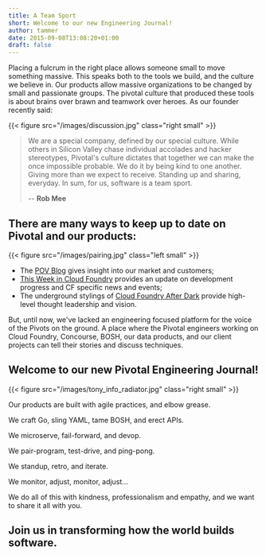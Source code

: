 ```yaml
---
title: A Team Sport
short: Welcome to our new Engineering Journal!
author: tammer
date: 2015-09-08T13:08:20+01:00
draft: false
---
```


Placing a fulcrum in the right place allows someone small to move something massive.  This speaks both to the tools we build, and the culture we believe in.  Our products allow massive organizations to be changed by small and passionate groups.  The pivotal culture that produced these tools is about brains over brawn and teamwork over heroes.  As our founder recently said:

{{< figure src="/images/discussion.jpg" class="right small" >}}

> We are a special company, defined by our special culture. While others in Silicon Valley chase individual accolades and hacker stereotypes, Pivotal's culture dictates that together we can make the once impossible probable. We do it by being kind to one another. Giving more than we expect to receive. Standing up and sharing, everyday. In sum, for us, software is a team sport.  
>
> -- **Rob Mee**

## There are many ways to keep up to date on Pivotal and our products:

{{< figure src="/images/pairing.jpg" class="left small" >}}

* The [POV Blog](http://blog.pivotal.io/) gives insight into our market and customers;
* [This Week in Cloud Foundry](http://www.thisweekincf.com/) provides an update on development progress and CF specific news and events;
* The underground stylings of [Cloud Foundry After Dark](https://twitter.com/hashtag/CFAD?src=hash) provide high-level thought leadership and vision.

But, until now, we've lacked an engineering focused platform for the voice of the Pivots on the ground. A place where the Pivotal engineers working on Cloud Foundry, Concourse, BOSH, our data products, and our client projects can tell their stories and discuss techniques.

## Welcome to our new Pivotal Engineering Journal!

{{< figure src="/images/tony_info_radiator.jpg" class="right small" >}}

Our products are built with agile practices, and elbow grease.  

We craft Go, sling YAML, tame BOSH, and erect APIs.  

We microserve, fail-forward, and devop.  

We pair-program, test-drive, and ping-pong.  

We standup, retro, and iterate.  

We monitor, adjust, monitor, adjust...  

We do all of this with kindness, professionalism and empathy, and we want to share it all with you.

## Join us in transforming how the world builds software.


